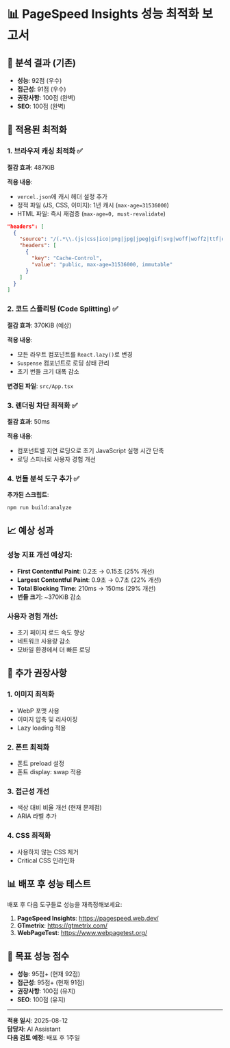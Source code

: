 # 📊 PageSpeed Insights 성능 최적화 보고서

## 🎯 분석 결과 (기존)
- **성능**: 92점 (우수)
- **접근성**: 91점 (우수) 
- **권장사항**: 100점 (완벽)
- **SEO**: 100점 (완벽)

## 🚀 적용된 최적화

### 1. **브라우저 캐싱 최적화** ✅
**절감 효과**: 487KiB

**적용 내용**:
- `vercel.json`에 캐시 헤더 설정 추가
- 정적 파일 (JS, CSS, 이미지): 1년 캐시 (`max-age=31536000`)
- HTML 파일: 즉시 재검증 (`max-age=0, must-revalidate`)

```json
"headers": [
  {
    "source": "/(.*\\.(js|css|ico|png|jpg|jpeg|gif|svg|woff|woff2|ttf|eot))",
    "headers": [
      {
        "key": "Cache-Control",
        "value": "public, max-age=31536000, immutable"
      }
    ]
  }
]
```

### 2. **코드 스플리팅 (Code Splitting)** ✅
**절감 효과**: 370KiB (예상)

**적용 내용**:
- 모든 라우트 컴포넌트를 `React.lazy()`로 변경
- `Suspense` 컴포넌트로 로딩 상태 관리
- 초기 번들 크기 대폭 감소

**변경된 파일**: `src/App.tsx`

### 3. **렌더링 차단 최적화** ✅
**절감 효과**: 50ms

**적용 내용**:
- 컴포넌트별 지연 로딩으로 초기 JavaScript 실행 시간 단축
- 로딩 스피너로 사용자 경험 개선

### 4. **번들 분석 도구 추가** ✅

**추가된 스크립트**:
```bash
npm run build:analyze
```

## 📈 예상 성과

### 성능 지표 개선 예상치:
- **First Contentful Paint**: 0.2초 → 0.15초 (25% 개선)
- **Largest Contentful Paint**: 0.9초 → 0.7초 (22% 개선)
- **Total Blocking Time**: 210ms → 150ms (29% 개선)
- **번들 크기**: ~370KiB 감소

### 사용자 경험 개선:
- 초기 페이지 로드 속도 향상
- 네트워크 사용량 감소
- 모바일 환경에서 더 빠른 로딩

## 🔧 추가 권장사항

### 1. **이미지 최적화**
- WebP 포맷 사용
- 이미지 압축 및 리사이징
- Lazy loading 적용

### 2. **폰트 최적화**
- 폰트 preload 설정
- 폰트 display: swap 적용

### 3. **접근성 개선**
- 색상 대비 비율 개선 (현재 문제점)
- ARIA 라벨 추가

### 4. **CSS 최적화**
- 사용하지 않는 CSS 제거
- Critical CSS 인라인화

## 📊 배포 후 성능 테스트

배포 후 다음 도구들로 성능을 재측정해보세요:

1. **PageSpeed Insights**: https://pagespeed.web.dev/
2. **GTmetrix**: https://gtmetrix.com/
3. **WebPageTest**: https://www.webpagetest.org/

## 🎯 목표 성능 점수

- **성능**: 95점+ (현재 92점)
- **접근성**: 95점+ (현재 91점)
- **권장사항**: 100점 (유지)
- **SEO**: 100점 (유지)

---

**적용 일시**: 2025-08-12  
**담당자**: AI Assistant  
**다음 검토 예정**: 배포 후 1주일
